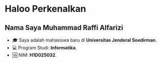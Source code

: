 # Haloo Perkenalkan

## Nama Saya Muhammad Raffi Alfarizi

- 🎓 Saya adalah mahasiswa baru di **Universitas Jenderal Soedirman**.
- 💻 Program Studi: **Informatika**.
- 🆔 NIM: **H1D025032**.
